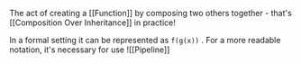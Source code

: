 The act of creating a [[Function]] by composing two others together - that's [[Composition Over Inheritance]] in practice!

In a formal setting it can be represented as `f(g(x))` . For a more readable notation, it's necessary for use ![[Pipeline]]